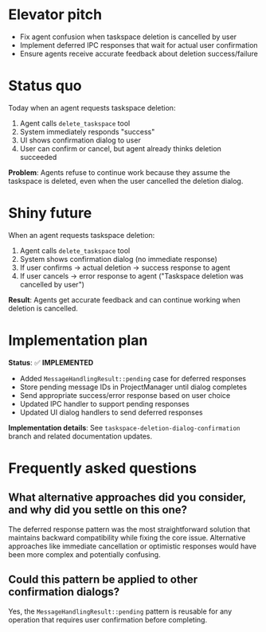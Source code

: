 # Elevator pitch

* Fix agent confusion when taskspace deletion is cancelled by user
* Implement deferred IPC responses that wait for actual user confirmation
* Ensure agents receive accurate feedback about deletion success/failure

# Status quo

Today when an agent requests taskspace deletion:

1. Agent calls `delete_taskspace` tool
2. System immediately responds "success" 
3. UI shows confirmation dialog to user
4. User can confirm or cancel, but agent already thinks deletion succeeded

**Problem**: Agents refuse to continue work because they assume the taskspace is deleted, even when the user cancelled the deletion dialog.

# Shiny future

When an agent requests taskspace deletion:

1. Agent calls `delete_taskspace` tool
2. System shows confirmation dialog (no immediate response)
3. If user confirms → actual deletion → success response to agent
4. If user cancels → error response to agent ("Taskspace deletion was cancelled by user")

**Result**: Agents get accurate feedback and can continue working when deletion is cancelled.

# Implementation plan

**Status**: ✅ **IMPLEMENTED**

* Added `MessageHandlingResult::pending` case for deferred responses
* Store pending message IDs in ProjectManager until dialog completes  
* Send appropriate success/error response based on user choice
* Updated IPC handler to support pending responses
* Updated UI dialog handlers to send deferred responses

**Implementation details**: See `taskspace-deletion-dialog-confirmation` branch and related documentation updates.

# Frequently asked questions

## What alternative approaches did you consider, and why did you settle on this one?

The deferred response pattern was the most straightforward solution that maintains backward compatibility while fixing the core issue. Alternative approaches like immediate cancellation or optimistic responses would have been more complex and potentially confusing.

## Could this pattern be applied to other confirmation dialogs?

Yes, the `MessageHandlingResult::pending` pattern is reusable for any operation that requires user confirmation before completing.
